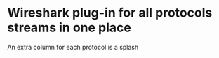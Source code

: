 # Wireshark plug-in for all protocols streams in one place
An extra column for each protocol is a splash

